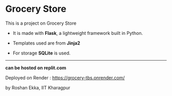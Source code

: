 # Grocery Store
This is a project on Grocery Store 

* It is made with **Flask**, a lightweight framework built in Python.
* Templates used are from **Jinja2**

* For storage **SQLite** is used.
---

 
**can be hosted on replit.com**


Deployed on Render : https://grocery-tbs.onrender.com/

by Roshan Ekka, IIT Kharagpur
